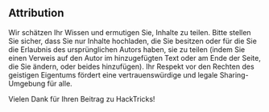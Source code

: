## Attribution
Wir schätzen Ihr Wissen und ermutigen Sie, Inhalte zu teilen. Bitte stellen Sie sicher, dass Sie nur Inhalte hochladen, die Sie besitzen oder für die Sie die Erlaubnis des ursprünglichen Autors haben, sie zu teilen (indem Sie einen Verweis auf den Autor im hinzugefügten Text oder am Ende der Seite, die Sie ändern, oder beides hinzufügen). Ihr Respekt vor den Rechten des geistigen Eigentums fördert eine vertrauenswürdige und legale Sharing-Umgebung für alle.

Vielen Dank für Ihren Beitrag zu HackTricks!
